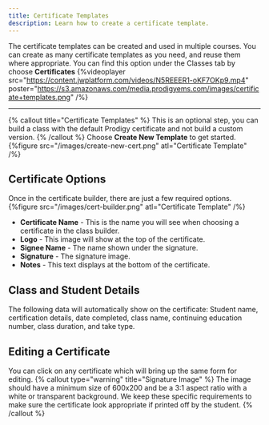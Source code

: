 ```yaml
---
title: Certificate Templates
description: Learn how to create a certificate template.
---
```


The certificate templates can be created and used in multiple courses. You can create as many certificate templates as you need, and reuse them where appropriate. You can find this option under the Classes tab by choose **Certificates** 
{%videoplayer src="https://content.jwplatform.com/videos/N5REEER1-oKF7OKp9.mp4" poster="https://s3.amazonaws.com/media.prodigyems.com/images/certificate+templates.png" /%}

---
{% callout title="Certificate Templates" %}
This is an optional step, you can build a class with the default Prodigy certificate and not build a custom version.
{% /callout %}
Choose **Create New Template** to get started.
{%figure src="/images/create-new-cert.png" atl="Certificate Template" /%}
## Certificate Options
Once in the certificate builder, there are just a few required options.
{%figure src="/images/cert-builder.png" atl="Certificate Template" /%}
* **Certificate Name** - This is the name you will see when choosing a certificate in the class builder.
* **Logo** - This image will show at the top of the certificate.
* **Signee Name** - The name shown under the signature.
* **Signature** - The signature image.
* **Notes** - This text displays at the bottom of the certificate.
## Class and Student Details
The following data will automatically show on the certificate: Student name, certification details, date completed, class name, continuing education number, class duration, and take type.
## Editing a Certificate
You can click on any certificate which will bring up the same form for editing.
{% callout type="warning" title="Signature Image" %}
The image should have a minimum size of 600x200 and be a 3:1 aspect ratio with a white or transparent background. We keep these specific requirements to make sure the certificate look appropriate if printed off by the student.
{% /callout %}